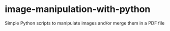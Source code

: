 # image-manipulation-with-python
Simple Python scripts to manipulate images and/or merge them in a PDF file
